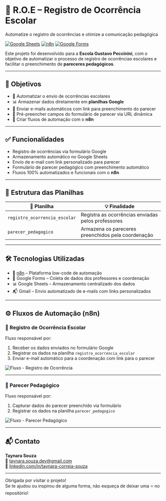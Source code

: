 # 📝 R.O.E – Registro de Ocorrência Escolar

Automatize o registro de ocorrências e otimize a comunicação pedagógica

[![Google Sheets](https://img.shields.io/badge/Google%20Sheets-Automação-34A853?logo=google-sheets)]()
[![n8n](https://img.shields.io/badge/n8n-Automation-ff6d00?logo=n8n)]()
[![Google Forms](https://img.shields.io/badge/Google%20Forms-Formulários-673AB7?logo=google-forms)]()

Este projeto foi desenvolvido para a **Escola Gustavo Peccinini**, com o objetivo de automatizar o processo de registro de ocorrências escolares e facilitar o preenchimento de **pareceres pedagógicos**.

---

## 🎯 Objetivos

- 📌 Automatizar o envio de ocorrências escolares  
- 📊 Armazenar dados diretamente em **planilhas Google**  
- 📧 Enviar e-mails automáticos com link para preenchimento do parecer  
- 🔗 Pré-preencher campos do formulário de parecer via URL dinâmica  
- 🔄 Criar fluxos de automação com o **n8n**

---

## ✅ Funcionalidades

- Registro de ocorrências via formulário Google  
- Armazenamento automático no Google Sheets  
- Envio de e-mail com link personalizado para parecer  
- Formulário de parecer pedagógico com preenchimento automático  
- Fluxos 100% automatizados e funcionais com o **n8n**

---

## 🧾 Estrutura das Planilhas

| 📄 Planilha                    | 💡 Finalidade                             |
|------------------------------|------------------------------------------|
| `registro_ocorrencia_escolar` | Registra as ocorrências enviadas pelos professores |
| `parecer_pedagogico`          | Armazena os pareceres preenchidos pela coordenação |

---

## 🛠️ Tecnologias Utilizadas

- 🔗 [n8n](https://n8n.io) – Plataforma low-code de automação  
- 📄 Google Forms – Coleta de dados dos professores e coordenação  
- 📊 Google Sheets – Armazenamento centralizado dos dados  
- 📬 Gmail – Envio automatizado de e-mails com links personalizados

---

## ⚙️ Fluxos de Automação (n8n)

### 📌 Registro de Ocorrência Escolar

Fluxo responsável por:

1. Receber os dados enviados no formulário Google  
2. Registrar os dados na planilha `registro_ocorrencia_escolar`  
3. Enviar e-mail automático para a coordenação com link para o parecer  

![Fluxo - Registro de Ocorrência](https://github.com/user-attachments/assets/7bc22050-d142-42f6-965e-05292a9e022c)

---

### 📌 Parecer Pedagógico

Fluxo responsável por:

1. Capturar dados do parecer preenchido via formulário  
2. Registrar os dados na planilha `parecer_pedagogico`

![Fluxo - Parecer Pedagógico](https://github.com/user-attachments/assets/f9ad3119-7d8a-417b-b07f-a37f8ac1a7b6)

---

## 📬 Contato

**Taynara Souza**  
📧 [taynara.souza.dev@gmail.com](mailto:taynara.souza.dev@gmail.com)  
🔗 [linkedin.com/in/taynara-correia-souza](https://www.linkedin.com/in/taynara-correia-souza)

---

Obrigada por visitar o projeto!  
Se te ajudou ou inspirou de alguma forma, não esqueça de deixar uma ⭐ no repositório!
```
